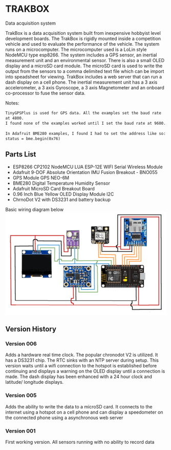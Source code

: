 # TRAKBOX
Data acquisition system 

TrakBox is a data acquisition system built from inexpensive hobbyist level development boards. The TrakBox is rigidly mounted inside a competition vehicle and used to evaluate the performance of the vehicle. The system runs on a microcomputer. The microcomputer used is a LoLin style NodeMCU type esp8266. The system includes a GPS sensor, an inertial measurement unit and an environmental sensor. There is also a small OLED display and a microSD card module. The microSD card is used to write the output from the sensors to a comma delimited text file which can be import into speadsheet for viewing. TrakBox includes a web server that can run a dash display on a cell phone. The inertial measurement unit has a 3 axis accelerometer, a 3 axis Gyroscope, a 3 axis Magnetometer and an onboard co-processor to fuse the sensor data.
    
    
 Notes:
 
    TinyGPSPlus is used for GPS data. All the examples set the baud rate at 4800.
    I found none of the examples worked until I set the baud rate at 9600.
    
    In Adafruit BME280 examples, I found I had to set the address like so: status = bme.begin(0x76)

## Parts List
- ESP8266 CP2102 NodeMCU LUA ESP-12E WIFI Serial Wireless Module 
- Adafruit 9-DOF Absolute Orientation IMU Fusion Breakout - BNO055 
- GPS Module GPS NEO-6M
- BME280 Digital Temperature Humidity Sensor
- Adafruit MicroSD Card Breakout Board
- 0.96 Inch Blue Yellow OLED Display Module I2C
- ChrnoDot V2 with DS3231 and battery backup

Basic wiring diagram below
![alt text](https://github.com/MyRaceData/TRAKBOX/blob/main/trakboxwiring.png)

## Version History
### Version 006
Adds a hardware real time clock. The popular chronodot V2 is utilized. It has a DS3231 chip. The RTC sinks with an NTP server during setup. This version waits until a wifi connection to the hotspot is established before continuing and displays a warning on the OLED display until a connection is made. The dash display has been enhanced with a 24 hour clock and latitude/ longitude displays. 
### Version 005
Adds the ability to write the data to a microSD card. It connects to the internet using a hotspot on a cell phone and can display a speedometer on the connected phone using a asynchronous web server
### Version 001
First working version. All sensors running with no ability to record data
